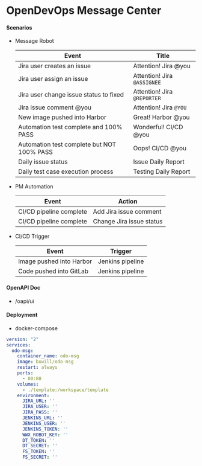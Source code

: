 # OpenDevOps Message Center

#### Scenarios

- Message Robot

  Event | Title
  ----|----
  Jira user creates an issue | Attention! Jira @you
  Jira user assign an issue | Attention! Jira `@ASSIGNEE`
  Jira user change issue status to fixed | Attention! Jira `@REPORTER` 
  Jira issue comment @you | Attention! Jira `@YOU`
  New image pushed into Harbor | Great! Harbor @you
  Automation test complete and 100% PASS | Wonderful! CI/CD @you
  Automation test complete but NOT 100% PASS | Oops! CI/CD @you
  Daily issue status | Issue Daily Report
  Daily test case execution process | Testing Daily Report

- PM Automation

  Event | Action
  ----|----
  CI/CD pipeline complete | Add Jira issue comment
  CI/CD pipeline complete | Change Jira issue status 

- CI/CD Trigger

  Event | Trigger
  ----|----
  Image pushed into Harbor | Jenkins pipeline
  Code pushed into GitLab | Jenkins pipeline

#### OpenAPI Doc

- /oapi/ui

#### Deployment

- docker-compose
```yaml
version: "2"
services:
  odo-msg:
    container_name: odo-msg
    image: bxwill/odo-msg
    restart: always
    ports:
      - 80:80
    volumes:
      - ./template:/workspace/template
    environment:
      JIRA_URL: ''
      JIRA_USER: ''
      JIRA_PASS: ''
      JENKINS_URL: ''
      JENKINS_USER: ''
      JENKINS_TOKEN: ''
      WWX_ROBOT_KEY: ''
      DT_TOKEN: ''
      DT_SECRET: ''
      FS_TOKEN: ''
      FS_SECRET: ''
```

